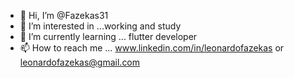 - 👋 Hi, I’m @Fazekas31
- 👀 I’m interested in ...working and study
- 🌱 I’m currently learning ... flutter developer
- 📫 How to reach me ... www.linkedin.com/in/leonardofazekas or leonardofazekas@gmail.com

<!---
Fazekas31/Fazekas31 is a ✨ special ✨ repository because its `README.md` (this file) appears on your GitHub profile.
You can click the Preview link to take a look at your changes.
--->
